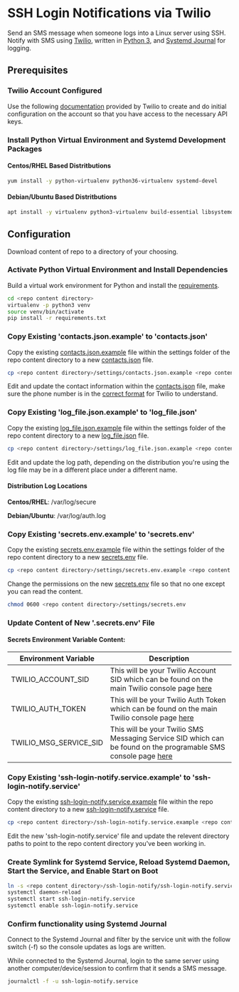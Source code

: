 # SSH Login Notifications via Twilio

Send an SMS message when someone logs into a Linux server using SSH. Notify with SMS using [Twilio](https://www.twilio.com), written in [Python 3](https://www.python.org/), and [Systemd Journal](https://wiki.archlinux.org/index.php/Systemd/Journal) for logging.

## Prerequisites

### Twilio Account Configured

Use the following [documentation](https://www.twilio.com/docs/sms/quickstart/python-msg-svc) provided by Twilio to create and do initial configuration on the account so that you have access to the necessary API keys.

### Install Python Virtual Environment and Systemd Development Packages

#### Centos/RHEL Based Distritbutions

```bash
yum install -y python-virtualenv python36-virtualenv systemd-devel
```

#### Debian/Ubuntu Based Distritbutions

```bash
apt install -y virtualenv python3-virtualenv build-essential libsystemd-journal-dev libsystemd-daemon-dev libsystemd-dev
```

## Configuration

Download content of repo to a directory of your choosing.

### Activate Python Virtual Environment and Install Dependencies

Build a virtual work environment for Python and install the [requirements](requirements.txt).

```bash
cd <repo content directory>
virtualenv -p python3 venv
source venv/bin/activate
pip install -r requirements.txt
```

### Copy Existing 'contacts.json.example' to 'contacts.json'

Copy the existing [contacts.json.example](settings/contacts.json.example) file within the settings folder of the repo content directory to a new [contacts.json](settings/contacts.json.example) file.

```bash
cp <repo content directory>/settings/contacts.json.example <repo content directory>/settings/contacts.json
```

Edit and update the contact information within the [contacts.json](settings/contacts.json.example) file, make sure the phone number is in the [correct format](https://www.twilio.com/docs/glossary/what-e164) for Twilio to understand.

### Copy Existing 'log_file.json.example' to 'log_file.json'

Copy the existing [log_file.json.example](settings/log_file.json.example) file within the settings folder of the repo content directory to a new [log_file.json](settings/log_file.json.example) file.

```bash
cp <repo content directory>/settings/log_file.json.example <repo content directory>/settings/log_file.json
```

Edit and update the log path, depending on the distribution you're using the log file may be in a different place under a different name.

#### Distribution Log Locations

**Centos/RHEL**: /var/log/secure

**Debian/Ubuntu**: /var/log/auth.log

### Copy Existing 'secrets.env.example' to 'secrets.env'

Copy the existing [secrets.env.example](settings/secrets.env.example) file within  the settings folder of the repo content directory to a new [secrets.env](settings/secrets.env.example) file.

```bash
cp <repo content directory>/settings/secrets.env.example <repo content directory>/settings/secrets.env
```

Change the permissions on the new [secrets.env](settings/secrets.env.example) file so that no one except you can read the content.

```bash
chmod 0600 <repo content directory>/settings/secrets.env
```

### Update Content of New '.secrets.env' File

#### Secrets Environment Variable Content:

| Environment Variable   | Description                                                                                                                                                   |
| ---------------------- | ------------------------------------------------------------------------------------------------------------------------------------------------------------- |
| TWILIO_ACCOUNT_SID     | This will be your Twilio Account SID which can be found on the main Twilio console page [here](https://www.twilio.com/console)                                |
| TWILIO_AUTH_TOKEN      | This will be your Twilio Auth Token which can be found on the main Twilio console page [here](https://www.twilio.com/console)                                 |
| TWILIO_MSG_SERVICE_SID | This will be your Twilio SMS Messaging Service SID which can be found on the programable SMS console page [here](https://www.twilio.com/console/sms/services) |

### Copy Existing 'ssh-login-notify.service.example' to 'ssh-login-notify.service'

Copy the existing [ssh-login-notify.service.example](ssh-login-notify.service.example) file within the repo content directory to a new [ssh-login-notify.service](ssh-login-notify.service.example) file.

```bash
cp <repo content directory>/ssh-login-notify.service.example <repo content directory>/ssh-login-notify.service
```

Edit the new 'ssh-login-notify.service' file and update the relevent directory paths to point to the repo content directory you've been working in.

### Create Symlink for Systemd Service, Reload Systemd Daemon, Start the Service, and Enable Start on Boot

```bash
ln -s <repo content directory>/ssh-login-notify/ssh-login-notify.service /etc/systemd/system/multi-user.target.wants/ssh-login-notify.service
systemctl daemon-reload
systemctl start ssh-login-notify.service
systemctl enable ssh-login-notify.service
```

### Confirm functionality using Systemd Journal

Connect to the Systemd Journal and filter by the service unit with the follow switch (-f) so the console updates as logs are written.

While connected to the Systemd Journal, login to the same server using another computer/device/session to confirm that it sends a SMS message.

```bash
journalctl -f -u ssh-login-notify.service
```
